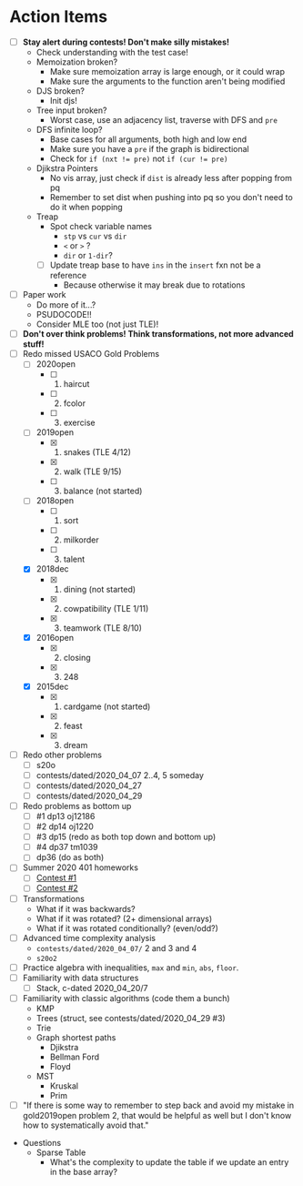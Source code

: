 # Action Items

- [ ] **Stay alert during contests! Don't make silly mistakes!**
    - Check understanding with the test case!
    - Memoization broken?
		- Make sure memoization array is large enough, or it could wrap
		- Make sure the arguments to the function aren't being modified
    - DJS broken?
		- Init djs!
    - Tree input broken?
		- Worst case, use an adjacency list, traverse with DFS and `pre`
    - DFS infinite loop?
		- Base cases for all arguments, both high and low end
		- Make sure you have a `pre` if the graph is bidirectional
		- Check for `if (nxt != pre)` not `if (cur != pre)`
    - Djikstra Pointers
		- No vis array, just check if `dist` is already less after popping from pq
		- Remember to set dist when pushing into pq so you don't need to do it when popping
	- Treap
		- Spot check variable names
			- `stp` vs `cur` vs `dir`
			- `<` or `>` ?
			- `dir` or `1-dir`?
		- [ ] Update treap base to have `ins` in the `insert` fxn not be a reference
			- Because otherwise it may break due to rotations
- [ ] Paper work
    - Do more of it...?
    - PSUDOCODE!!
    - Consider MLE too (not just TLE)!
- [ ] **Don't over think problems! Think transformations, not more advanced stuff!**
- [ ] Redo missed USACO Gold Problems
    - [ ] 2020open
        - [ ] 1. haircut
        - [ ] 2. fcolor
        - [ ] 3. exercise
    - [ ] 2019open
        - [x] 1. snakes (TLE 4/12)
        - [x] 2. walk (TLE 9/15)
        - [ ] 3. balance (not started)
    - [ ] 2018open
        - [ ] 1. sort
        - [ ] 2. milkorder
        - [ ] 3. talent
    - [x] 2018dec
        - [x] 1. dining (not started)
        - [x] 2. cowpatibility (TLE 1/11)
        - [x] 3. teamwork (TLE 8/10)
    - [x] 2016open
        - [x] 2. closing
        - [x] 3. 248
    - [x] 2015dec
        - [x] 1. cardgame (not started)
        - [x] 2. feast
        - [x] 3. dream
- [ ] Redo other problems
    - [ ] s20o
    - [ ] contests/dated/2020_04_07 2..4, 5 someday
	- [ ] contests/dated/2020_04_27
	- [ ] contests/dated/2020_04_29
- [ ] Redo problems as bottom up
    - [ ] #1 dp13 oj12186
    - [ ] #2 dp14 oj1220
    - [ ] #3 dp15 (redo as both top down and bottom up)
    - [ ] #4 dp37 tm1039
    - [ ] dp36 (do as both)
- [ ] Summer 2020 401 homeworks
	- [ ] [Contest #1](http://115.236.49.52:83/contest/1425)
	- [ ] [Contest #2](http://115.236.49.52:83/contest/1448)
- [ ] Transformations
    - What if it was backwards?
    - What if it was rotated? (2+ dimensional arrays)
	- What if it was rotated conditionally? (even/odd?)
- [ ] Advanced time complexity analysis
    - `contests/dated/2020_04_07/` 2 and 3 and 4
    - `s20o2`
- [ ] Practice algebra with inequalities, `max` and `min`, `abs`, `floor`.
- [ ] Familiarity with data structures
    - [ ] Stack, c-dated 2020_04_20/7
- [ ] Familiarity with classic algorithms (code them a bunch)
	- KMP
	- Trees (struct, see contests/dated/2020_04_29 #3)
	- Trie
	- Graph shortest paths
		- Djikstra
		- Bellman Ford
		- Floyd
	- MST
		- Kruskal
		- Prim
- [ ] "If there is some way to remember to step back and avoid my mistake in gold2019open problem 2, that would be helpful as well but I don't know how to systematically avoid that."
- Questions
	- Sparse Table
		- What's the complexity to update the table if we update an entry in the base array?

